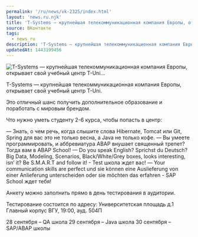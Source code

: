 ```yaml
---
permalink: '/ru/news/vk-2325/index.html'
layout: 'news.ru.njk'
title: 'T-Systems — крупнейшая телекоммуникационная компания Европы, открывает свой учебный центр T-Uni'
source: ВКонтакте
tags:
  - news_ru
description: 'T-Systems — крупнейшая телекоммуникационная компания Европы, открывает свой учебный центр T-Uni…'
updatedAt: 1443199456
---
```

![T-Systems — крупнейшая телекоммуникационная компания Европы, открывает свой учебный центр T-Uni…](https://sun9-56.userapi.com/impf/c627420/v627420484/1ad84/24iQK-DdiVA.jpg?size=1200x800&quality=96&proxy=1&sign=479790803f52a902513759efa427930c&c_uniq_tag=KKgO-Y7owwdhWPxd2HztJQbdp6lHy5ATzyjzEt49bfE&type=album)

T-Systems — крупнейшая телекоммуникационная компания Европы, открывает свой учебный центр T-Uni.

Это отличный шанс получить дополнительное образование и поработать с мировым брендом.

Что нужно уметь студенту 2-6 курса, чтобы попасть в центр:

— Знать, о чем речь, когда слышите слова Hibernate, Tomcat или Git, Spring для вас это не только весна, a Java не только кофе.
— Вы умеете программировать, и аббревиатура ABAP внушает священный трепет? Тогда вам в ABAP School!
— Do you speak English? Sprichst du Deutsch? Big Data, Modeling, Scenarios, Black/White/Grey boxes, looks interesting, isn’ it? Be S.M.A.R.T and follow it! - Test школа ждет вас!
— Your communication skills are perfect und sie können eine Auslieferung von einer Anlieferung unterscheiden oder sie möchten das erfahren - SAP School ждет тебя!

Анкету можно заполнить прямо в день тестирования в аудитории.

Тестирование состоится по адресу:
Университетская площадь д.1
Главный корпус ВГУ, 19:00, ауд. 504П

28 сентября – QA школа
29 сентября – Java школа
30 сентября – SAP/ABAP школы
